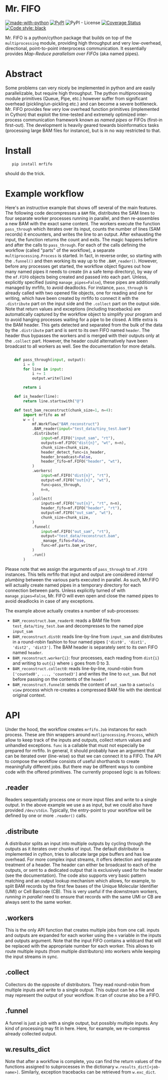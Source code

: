 # Mr. FIFO

[![made-with-python](https://img.shields.io/badge/Made%20with-Python-1f425f.svg)](https://www.python.org/)
[![PyPI](https://badge.fury.io/py/mrfifo.svg)](https://badge.fury.io/py/mrfifo)
![PyPI - License](https://img.shields.io/pypi/l/mrfifo)
[![Coverage Status](https://coveralls.io/repos/github/marvin-jens/mrfifo/badge.svg?branch=main)](https://coveralls.io/github/marvin-jens/mrfifo?branch=main)
[![Code style: black](https://img.shields.io/badge/code%20style-black-000000.svg)](https://github.com/psf/black)

Mr. FIFO is a python/cython package that builds on top of the `multiprocessing` module, providing high throughput and very low-overhead, directional, point-to-point interprocess communication. It essentially provides _Map-Reduce parallelism over FIFOs_ (aka named pipes).

# Abstract

Some problems can very nicely be implemented in python and are easily parallelizable, but require high throughput. The python multiprocessing module primitives (Queue, Pipe, etc.) however suffer from significant overhead (pickling/un-pickling etc.) and can become a severe bottleneck.
Mr. FIFO provides few very low overhead function primitives (implemented in Cython) that exploit the time-tested and extremely optimized inter-process communication framework known as *named pipes* or FIFOs (first-in first-out). The development is heavily geared towards bioinformatics tasks (processing large BAM files for instance), but is in no way restricted to that.

# Install

```
   pip install mrfifo
```

should do the trick. 

# Example workflow

Here's an instructive example that shows off several of the main features. The following code decompresses a `BAM` file, distributes the SAM lines to four separate worker processes running in parallel, and then re-assembles a new BAM with the exact same content.
The workers execute the function `pass_through` which iterates over its input, counts the number of lines (SAM records) it encounters, and writes the line to an output. After exhausting the input, the function returns the count and exits. 
The magic happens before and after the calls to `pass_through`. For each of the calls defining the workflow (called "parts" of the workflow), a separate `multiprocessing.Process` is started. In fact, in reverse order, so starting with the `.funnel()` and then working its way up to the `.BAM_reader()`. However, before any processes get started, the workflow object figures out how many named pipes it needs to create (in a safe temp directory), by way of the `mf.FIFO` objects being created and passed into each part. Unless, explicitly specified (using `manage_pipes=False`), these pipes are additionally managed by mrfifo, to avoid deadlocks. For instance, `pass_through` is already called with two opened file objects, one for reading and one for writing, which have been created by mrfifo to connect it with the `.distribute` part on the input side and the `.collect` part on the output side.
Note that return values and exceptions (including tracebacks) are automatically captured by the workflow object to simplify your program and to avoid hanging processes waiting for a pipe to be closed.
A little extra is the BAM header. This gets detected and separated from the bulk of the data by the `.distribute` part and is sent to its own FIFO named `header`. The header thus bypasses the workers and is merged with their outputs only at the `.collect` part. However, the header could alternatively have been broadcast to all workers as well. See the documentation for more details.


```python

    def pass_through(input, output):
        i = 0
        for line in input:
            i += 1
            output.write(line)

        return i

    def is_header(line):
        return line.startswith("@")

    def test_bam_reconstruct(chunk_size=1, n=4):
        import mrfifo as mf
        w = (
            mf.Workflow("BAM_reconstruct")
            .BAM_reader(input="test_data/tiny_test.bam")
            .distribute(
                input=mf.FIFO("input_sam", "rt"),
                outputs=mf.FIFO("dist{n}", "wt", n=n),
                chunk_size=chunk_size,
                header_detect_func=is_header,
                header_broadcast=False,
                header_fifo=mf.FIFO("header", "wt"),
            )
            .workers(
                input=mf.FIFO("dist{n}", "rt"),
                output=mf.FIFO("out{n}", "wt"),
                func=pass_through,
                n=n,
            )
            .collect(
                inputs=mf.FIFO("out{n}", "rt", n=n),
                header_fifo=mf.FIFO("header", "rt"),
                output=mf.FIFO("out_sam", "wt"),
                chunk_size=chunk_size,
            )
            .funnel(
                input=mf.FIFO("out_sam", "rt"),
                output="test_data/reconstruct.bam",
                _manage_fifos=False,
                func=mf.parts.bam_writer,
            )
            .run()
        )
```

Please note that we assign the arguments of `pass_through` to `mf.FIFO` instances. This tells mrfifo that input and output are considered *internal plumbing* between the various parts executed in parallel. As such, Mr.FIFO will actually create named pipes in a temporary directory for each connection between parts. Unless explicitly turned of with `manage_pipes=False`, Mr. FIFO will even open and close the named pipes to avoid deadlocks in case of any exceptions.

The example above actually creates a number of sub-processes:

 * `BAM_reconstruct.bam_reader0`: reads a BAM file from `test_data/tiny_test.bam` and decompresses to the named pipe `input_sam`
 * `BAM_reconstruct.dist0`: reads line-by-line from `input_sam` and distributes in a round-robin fashion to
 four named pipes `['dist0', 'dist1', 'dist2', 'dist3']`. The BAM header is separately sent to its own FIFO named `header`.
 * `BAM_reconstruct.worker{i}`: four processes, each reading from `dist{i}` and writing to `out{i}` where `i` goes from 0 to 3.
 * `BAM_reconstruct.collect0`: reads line-by-line, round-robin from `['counted0', ..., 'counted3']` and writes the line to `out_sam`. But not before passing on the contents of the `header`!
 * `BAM_reconstruct.funnel0`: sends the content of `out_sam` to a `samtools view` process which re-creates a compressed BAM file with the identical original context.

 # API

 Under the hood, the workflow creates `mrfifo.Job` instances for each process. These are thin wrappers around `mutliprocessing.Process`, which allow to keep track of the inputs and outputs, collect return values and unhandled exceptions. `func` is a callable that must not especially be prepared for mrfifo. In general, it should probably have an argument that can be iterated over (line-wise) so that we can connect it to a FIFO. The API to compose the workflow consists of useful shorthands to create meaningfully different jobs. But there may be different ways to combine code with the offered primitives. The currently proposed logic is as follows:

 ## .reader

 Readers sequentially process one or more input files and write to a single output. In the above example we use a as input, but we could also have provided `/dev/stdin`. Typically, the entry-point to your workflow will be defined by one or more `.reader()` calls.

 ## .distribute

A distributor splits an input into multiple outputs by cycling through the outputs as it iterates over chunks of input. The default distributor is implemented in cython, tries to allocate large pipe buffers and has low overhead.
For more complex input streams, it offers detection and separate treatment of a header. The header can either be broadcast to each of the outputs, or sent to a dedicated output that is exclusively used for the header (see the documentation). The code also supports very basic pattern matching and an output lookup mechanism which allows, for example, to split BAM records by the first few bases of the Unique Molecular Identifier (UMI) or Cell Barcode (CB). This is very useful if the downstream workers, *running in parallel* need to ensure that records with the same UMI or CB are always sent to the same worker.

## .workers

This is the only API function that creates multiple jobs from one call. inputs and outputs are expanded for each worker using the `n` variable in the inputs and outputs argument. Note that the input FIFO contains a wildcard that will be replaced with the appropriate number for each worker. This allows to route multiple inputs (from multiple distributors) into workers while keeping the input streams in sync.

## .collect

Collectors do the opposite of distributors. They read round-robin from multiple inputs and write to a single output. This output can be a file and may represent the output of your workflow. It can of course also be a FIFO.

## .funnel

A funnel is just a job with a single output, but possibly multiple inputs. Any kind of processing may fit in here. Here, for example, we re-compress already collected output.

## w.results_dict

Note that after a workflow is complete, you can find the return values of the functions assigned to subprocesses in the dictionary `w.results_dict[<job-name>]`. Similarly, exception tracebacks can be retrieved from `w.exc_dict`.






